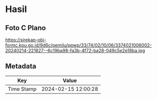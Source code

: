 # Hasil

## Foto C Plano

https://sirekap-obj-formc.kpu.go.id/9d6c/pemilu/ppwp/33/74/02/10/06/3374021006002-20240214-221827--6c19ba98-fa3b-4f72-ba28-049c5e2e18ba.jpg


## Metadata

| Key        | Value               |
| ---------- | ------------------- |
| Time Stamp | 2024-02-15 12:00:28 |



